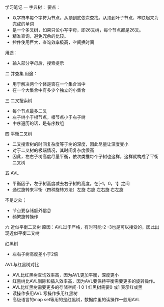 学习笔记
一 字典树：
要点：
- 以字符串每个字符为节点，从顶到底依次查找。从顶到叶子节点，串联起来为完成的单词
- 是一个多叉树，如果只论小写字母，即26叉树，每个节点都是26叉。
- 精准查询，避免冗余的比较。
- 控件使用巨大，查询效率极高，空间换时间

用途：
- 输入部分字母后，搜索提示

二 并查集
用途：
- 用于解决两个个体是否在一个集合当中
- 在一个大集合中有多少个独立的小集合

三 二叉搜索树
- 每个节点最多二叉
- 左子树小于根节点，根节点小于右子树
- 中序遍历的话，是有序数组

四  平衡二叉树  
- 二叉搜索树的时间复杂度等于树的深度，因此尽量让深度变小
- 对于二叉树的极端情况，其时间复杂度很高
- 因此，左右子树高度尽量平衡，依次类推每个子树也这样，这样就构成了平衡二叉树

五 AVL
- 平衡因子，左子树高度减去右子树的高度，在[-1，0，1】之间
- 通过旋转来平衡（四种旋转方法）左旋  右旋  左右旋  右左旋

不足之处；
- 节点要存储额外信息
- 频繁旋转操作

六 近似平衡二叉树
原因：AVL过于严格，有时可能-2 -3也是可以接受的，因此出现近似平衡二叉树

红黑树
- 左右子树高度差小于2倍

AVL与红黑树对比
- AVL比红黑树查询效率高，因为AVL更加平衡，深度更小
- 红黑树比AVL删除和插入效率高，因为AVL要保持平衡需要更多的旋转操作。
- AVL比红黑树需要更多的存储空间-1 0 1      红黑树需要0 或1  表示红或黑
- 读操作多用AVL  写操作多用红黑树
- 高级语言的map set等用的是红黑树，数据库里的读操作一般用AVL

